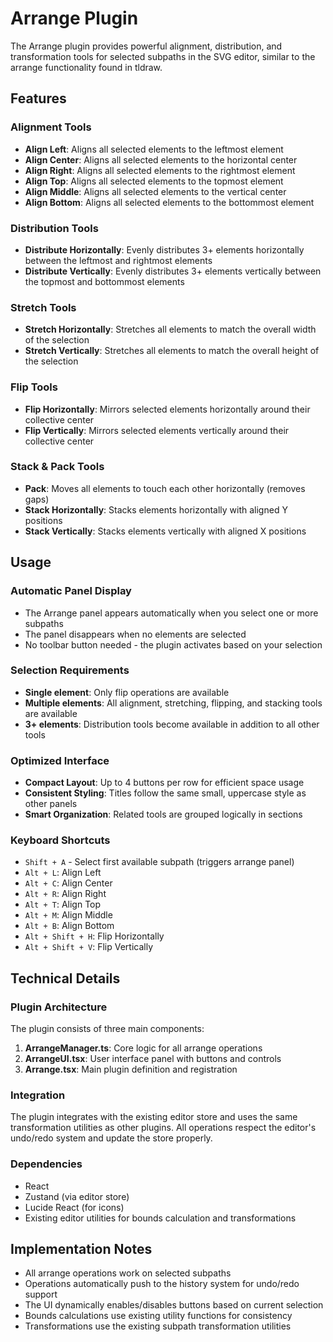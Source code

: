 # Arrange Plugin

The Arrange plugin provides powerful alignment, distribution, and transformation tools for selected subpaths in the SVG editor, similar to the arrange functionality found in tldraw.

## Features

### Alignment Tools
- **Align Left**: Aligns all selected elements to the leftmost element
- **Align Center**: Aligns all selected elements to the horizontal center
- **Align Right**: Aligns all selected elements to the rightmost element
- **Align Top**: Aligns all selected elements to the topmost element
- **Align Middle**: Aligns all selected elements to the vertical center
- **Align Bottom**: Aligns all selected elements to the bottommost element

### Distribution Tools
- **Distribute Horizontally**: Evenly distributes 3+ elements horizontally between the leftmost and rightmost elements
- **Distribute Vertically**: Evenly distributes 3+ elements vertically between the topmost and bottommost elements

### Stretch Tools
- **Stretch Horizontally**: Stretches all elements to match the overall width of the selection
- **Stretch Vertically**: Stretches all elements to match the overall height of the selection

### Flip Tools
- **Flip Horizontally**: Mirrors selected elements horizontally around their collective center
- **Flip Vertically**: Mirrors selected elements vertically around their collective center

### Stack & Pack Tools
- **Pack**: Moves all elements to touch each other horizontally (removes gaps)
- **Stack Horizontally**: Stacks elements horizontally with aligned Y positions
- **Stack Vertically**: Stacks elements vertically with aligned X positions

## Usage

### Automatic Panel Display
- The Arrange panel appears automatically when you select one or more subpaths
- The panel disappears when no elements are selected
- No toolbar button needed - the plugin activates based on your selection

### Selection Requirements
- **Single element**: Only flip operations are available
- **Multiple elements**: All alignment, stretching, flipping, and stacking tools are available
- **3+ elements**: Distribution tools become available in addition to all other tools

### Optimized Interface
- **Compact Layout**: Up to 4 buttons per row for efficient space usage
- **Consistent Styling**: Titles follow the same small, uppercase style as other panels
- **Smart Organization**: Related tools are grouped logically in sections

### Keyboard Shortcuts
- `Shift + A` - Select first available subpath (triggers arrange panel)
- `Alt + L`: Align Left
- `Alt + C`: Align Center
- `Alt + R`: Align Right
- `Alt + T`: Align Top
- `Alt + M`: Align Middle
- `Alt + B`: Align Bottom
- `Alt + Shift + H`: Flip Horizontally
- `Alt + Shift + V`: Flip Vertically

## Technical Details

### Plugin Architecture
The plugin consists of three main components:

1. **ArrangeManager.ts**: Core logic for all arrange operations
2. **ArrangeUI.tsx**: User interface panel with buttons and controls
3. **Arrange.tsx**: Main plugin definition and registration

### Integration
The plugin integrates with the existing editor store and uses the same transformation utilities as other plugins. All operations respect the editor's undo/redo system and update the store properly.

### Dependencies
- React
- Zustand (via editor store)
- Lucide React (for icons)
- Existing editor utilities for bounds calculation and transformations

## Implementation Notes

- All arrange operations work on selected subpaths
- Operations automatically push to the history system for undo/redo support
- The UI dynamically enables/disables buttons based on current selection
- Bounds calculations use existing utility functions for consistency
- Transformations use the existing subpath transformation utilities
